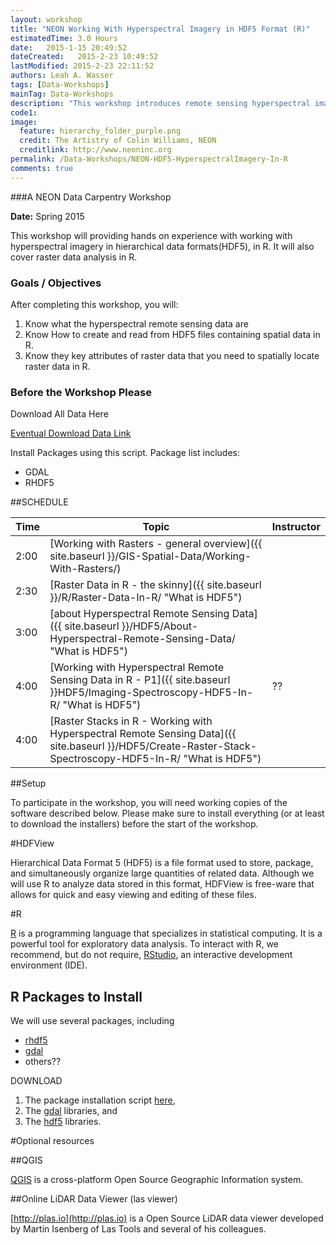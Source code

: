 ```yaml
---
layout: workshop
title: "NEON Working With Hyperspectral Imagery in HDF5 Format (R)"
estimatedTime: 3.0 Hours
date:   2015-1-15 20:49:52
dateCreated:   2015-2-23 10:49:52
lastModified: 2015-2-23 22:11:52
authors: Leah A. Wasser
tags: [Data-Workshops]
mainTag: Data-Workshops
description: "This workshop introduces remote sensing hyperspectral imagery. We will review the background of the data, how to open it in R and how to perform basic raster calculations. We will also explore raster data in R."
code1: 
image:
  feature: hierarchy_folder_purple.png
  credit: The Artistry of Colin Williams, NEON
  creditlink: http://www.neoninc.org
permalink: /Data-Workshops/NEON-HDF5-HyperspectralImagery-In-R
comments: true 
---
```


###A NEON Data Carpentry Workshop

**Date:** Spring 2015

This workshop will providing hands on experience with working with hyperspectral imagery in hierarchical data formats(HDF5), in R. It will also cover raster data analysis in R.

<div id="objectives">

<h3>Goals / Objectives</h3>
After completing this workshop, you will:
<ol>
<li>Know what the hyperspectral remote sensing data are</li>
<li>Know How to create and read from HDF5 files containing spatial data in R.</li>
<li>Know they key attributes of raster data that you need to spatially locate raster data in R.</li>
</ol>

<h3>Before the Workshop Please</h3>
<p>Download All Data Here</p>

<a href="##" class="btn btn-success"> Eventual Download Data Link</a>

<p>Install Packages using this script. Package list includes:</p>
<ul>
<li>GDAL</li>
<li>RHDF5 </li>
</ul>

</div>



##SCHEDULE


| Time        | Topic         | Instructor | 
|-------------|---------------|------------|
| 2:00     | [Working with Rasters - general overview]({{ site.baseurl }}/GIS-Spatial-Data/Working-With-Rasters/) |          |
| 2:30     | [Raster Data in R - the skinny]({{ site.baseurl }}/R/Raster-Data-In-R/ "What is HDF5")      |            |
| 3:00 | [about Hyperspectral Remote Sensing Data]({{ site.baseurl }}/HDF5/About-Hyperspectral-Remote-Sensing-Data/ "What is HDF5")          |      |
| 4:00 | [Working with Hyperspectral Remote Sensing Data in R - P1]({{ site.baseurl }}HDF5/Imaging-Spectroscopy-HDF5-In-R/ "What is HDF5")        | ??         |
| 4:00 | [Raster Stacks in R - Working with Hyperspectral Remote Sensing Data]({{ site.baseurl }}/HDF5/Create-Raster-Stack-Spectroscopy-HDF5-In-R/ "What is HDF5")          |      |


##Setup

To participate in the workshop, you will need working copies of the software described below. Please make sure to install everything (or at least to download the installers) before the start of the workshop.

#HDFView

Hierarchical Data Format 5 (HDF5) is a file format used to store, package, and simultaneously organize large quantities of related data. Although we will use R to analyze data stored in this format, HDFView is free-ware that allows for quick and easy viewing and editing of these files.


#R

<a href = "http://cran.r-project.org/">R</a> is a programming language that specializes in statistical computing. It is a powerful tool for exploratory data analysis. To interact with R, we recommend, but do not require, <a href="http://www.rstudio.com/">RStudio</a>, an interactive development environment (IDE). 

## R Packages to Install
We will use several packages, including 

* <a href = "http://www.bioconductor.org/packages/release/bioc/vignettes/rhdf5/inst/doc/rhdf5.pdf">rhdf5</a> 
* <a href = "http://cran.r-project.org/web/packages/rgdal/rgdal.pdf">gdal</a>
* others?? 

DOWNLOAD 

1. The package installation script <a href="https://github.com/NEONdps/neonESA2014/blob/master/packageInstallation.R">here</a>, 
2. The <a href = "http://trac.osgeo.org/gdal/wiki/DownloadingGdalBinaries">gdal</a> libraries, and 
3. The <a href = "http://www.hdfgroup.org/HDF5/release/obtain5.html">hdf5</a> libraries. 

#Optional resources

##QGIS

 <a href ="http://www.qgis.org/en/site/forusers/index.html#download" target="_blank">QGIS</a> is a cross-platform Open Source Geographic Information system.
 
##Online LiDAR Data Viewer (las viewer)

[http://plas.io](http://plas.io) is a Open Source LiDAR data viewer developed by Martin Isenberg of Las Tools and several of his colleagues.